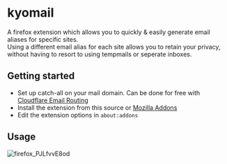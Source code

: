 # kyomail
A firefox extension which allows you to quickly &amp; easily generate email aliases for specific sites.<br>
Using a different email alias for each site allows you to retain your privacy, without having to resort to using tempmails or seperate inboxes.

## Getting started

- Set up catch-all on your mail domain. Can be done for free with [Cloudflare Email Routing](https://www.cloudflare.com/en-us/products/email-routing/)
- Install the extension from this source or [Mozilla Addons](https://addons.mozilla.org/en-GB/firefox/addon/kyomail/)
- Edit the extension options in `about:addons`


## Usage

![firefox_PJLfvvE8od](https://user-images.githubusercontent.com/44981148/225718394-b0ff7909-d713-4461-907e-58c82d093d0e.gif)
